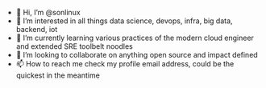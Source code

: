 - 👋 Hi, I’m @sonlinux
- 👀 I’m interested in all things data science, devops, infra, big data, backend, iot
- 🌱 I’m currently learning various practices of the modern cloud engineer and extended SRE toolbelt noodles
- 💞️ I’m looking to collaborate on anything open source and impact defined
- 📫 How to reach me check my profile email address, could be the quickest in the meantime

<!---
sonlinux/sonlinux is a ✨ special ✨ repository because its `README.md` (this file) appears on your GitHub profile.
You can click the Preview link to take a look at your changes.
--->
